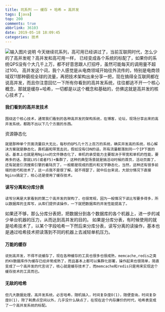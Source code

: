 ```yaml
---
title: 坑系列 —— 缓存 + 哈希 = 高并发
tags: [java]
top: 200
comments: true
abbrlink: 36103
date: 2019-05-18 18:09:45
categories: 技术
---
```

![输入图片说明](http://prl6c63q7.bkt.clouddn.com/11.jpg "在这里输入图片标题")
    今天继续坑系列，高可用已经讲过了，当前互联网时代，怎么少的了高并发呢？高并发和高可用一样， 已经变成各个系统的标配了，如果你的系统QPS没有个大几千上万，都不好意思跟人打招呼，虽然可能每天的调用量不超过100。
    高并发这个词，我个人感觉是从电商领域开始往外流传的，特别是电商领域双11那种藐视全球的流量，再把技术架构出来分享一把，现在搞得全互联网都在说高并发，而且你注意回忆一下所有你看到的高并发系统，往往都逃不开一个核心概念，那就是缓存+哈希，一切都是以这个概念和基础的，仿佛这就是高并发的核心技术了。
`   <!-- more -->
#### 我们看到的高并发技术
    围绕这个核心技术，通常我们看到的各种高并发的架构系统，在博客，论坛，现场分享出来的高并发系统，都跑不出以下几个方面的东西。
资源静态化

    就是那种单个页面流量巨大无比，每秒的QPS几十万上百万的系统，确实并发高的系统，核心解决方案就是静态化，靠机器和带宽去抗，假如没有CDN的话，所有流量都落到同一个IP下面的话，基本上也就是用Nginx的文件静态化了，单机的承受能力主要取决于带宽和单机的性能，要再多的话，那就LVS(或者F5)+集群了，这种的典型场景就是搞活动时候的首页，活动页面了，还有就是引流搜索引擎的着陆页了，一般都是现成的图片和文字静态化，当然，这种还有很多前端的技巧和技术了，这一点我不是很了解，就不得瑟了，就中后台来说，大部分情况下直接Nginx搞定了，核心还是使用了缓存技术。
#### 读写分离和分库分表
    读写分离是大家看到的第二个高并发的架构了，也很常规，因为一般情况下读比写要多得多，所以数据库的主库写，从库们提供读操作，一下就把数据库的并发性能提高了。
如果还不够，那么分库分表把，把数据分到各个数据库的各个机器上，进一步的减少单台机器的压力，从而达到高并发的目的。
如果是分库分表，有时候使用的就是哈希技术了，以某个字段哈希一下然后来分库分表，读写分离的读操作，基本也是通过哈希技术把读落到不同的机器上去减轻单机压力。

#### 万能的缓存
    说到高并发，不得不说缓存了，现在各种缓存的工具也很多也很成熟，memcache,redis之类的KV数据库作为缓存已经非常成熟了，而且基本上都可以集群化部署，操作起来也很简单，简直变成了一个高并发的代言词了，核心就是缓存技术了，而memcache和redis只是用来实现这个缓存技术的工具而已。
#### 无敌的哈希
    但凡大数据处理，高并发系统，必言哈希，随机插入，时间复杂度O(1)，随便查询，时间复杂度O(1)，除了耗费点空间以外，几乎没什么缺点了，在现在这个内存廉价的时代，哈希表变成了一个高并发系统的标配。